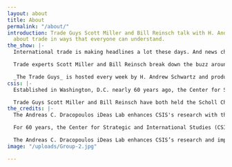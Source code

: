 ```yaml
---
layout: about
title: About
permalink: "/about/"
introduction: Trade Guys Scott Miller and Bill Reinsch talk with H. Andrew Schwartz
  about trade in ways that everyone can understand.
the_show: |-
  International trade is making headlines a lot these days. And news changes fast. A trade war with China? Bad blood between our closest allies and trading partners, like Canada? It’s hard to keep up.

  Trade experts Scott Miller and Bill Reinsch break down the buzz around trade. They get to the root of how it affects policy, and lay out how it impacts your day-to-day. Most importantly, they talk about trade in terms that everyone can understand.

  _The Trade Guys_ is hosted every week by H. Andrew Schwartz and produced by Yumi Araki at the Center for Strategic and International Studies (CSIS), a nonpartisan think tank in Washington, D.C.
csis: |-
  Established in Washington, D.C. nearly 60 years ago, the Center for Strategic and International Studies (CSIS) is a bipartisan, nonprofit policy research organization dedicated to advancing practical ideas that address the world’s greatest challenges. To learn more about CSIS, visit [www.CSIS.org](https://www.csis.org "www.CSIS.org")

  Trade Guys Scott Miller and Bill Reinsch have both held the Scholl Chair in International Business at CSIS. Bill is the current CSIS Scholl Chair. The Scholl Chair examines critical issues in the global political economy including: international trade, governance, competitiveness, development and meeting the challenges of a changing world economy.
the_credits: |-
  The Andreas C. Dracopoulos iDeas Lab enhances CSIS's research with the latest in cutting-edge web technologies, design, and video.

  For 60 years, the Center for Strategic and International Studies (CSIS) has developed practical solutions to the world's greatest foreign policy and national security challenges. For the past five, we have also been creating innovative videos, websites, and interactive foreign policy tools.

  The Andreas C. Dracopoulos iDeas Lab enhances CSIS’s research and impact through creative digital experiences. CSIS experts partner with the iDeas Lab to create websites, interactive visuals, custom reports, graphics, videos, and podcasts that effectively communicate policy scholarship and recommendations to a global audience.
image: "/uploads/Group-2.jpg"

---
```

